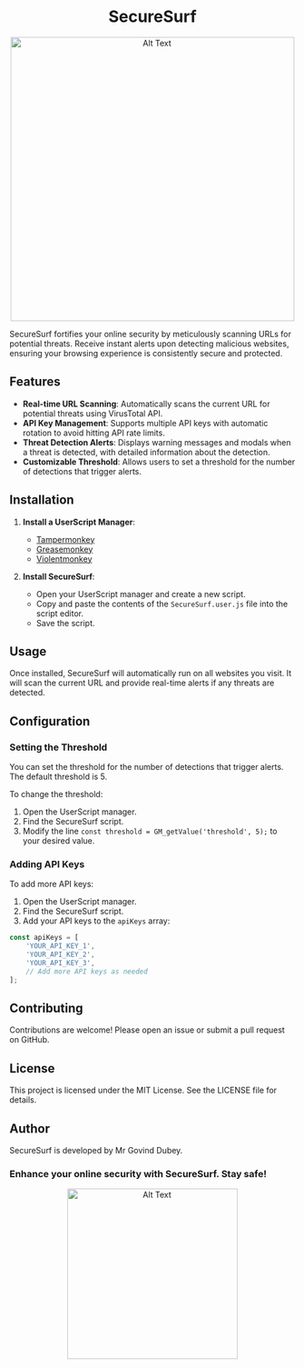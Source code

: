 

<h1 align="center">SecureSurf</h1>
<p align="center">
  <img src="https://github.com/MrGovindDubey/SecureSurf/assets/118271775/b47775d8-2a35-45e2-b624-78fef1b0418f" alt="Alt Text" width="500"\>
</p>



 SecureSurf fortifies your online security by meticulously scanning URLs for potential threats. Receive instant alerts upon detecting malicious websites, ensuring your browsing experience is consistently secure and protected.




## Features

- **Real-time URL Scanning**: Automatically scans the current URL for potential threats using VirusTotal API.
- **API Key Management**: Supports multiple API keys with automatic rotation to avoid hitting API rate limits.
- **Threat Detection Alerts**: Displays warning messages and modals when a threat is detected, with detailed information about the detection.
- **Customizable Threshold**: Allows users to set a threshold for the number of detections that trigger alerts.

## Installation

1. **Install a UserScript Manager**:
   - [Tampermonkey](https://www.tampermonkey.net/)
   - [Greasemonkey](https://www.greasespot.net/)
   - [Violentmonkey](https://violentmonkey.github.io/)

2. **Install SecureSurf**:
   - Open your UserScript manager and create a new script.
   - Copy and paste the contents of the `SecureSurf.user.js` file into the script editor.
   - Save the script.

## Usage

Once installed, SecureSurf will automatically run on all websites you visit. It will scan the current URL and provide real-time alerts if any threats are detected.

## Configuration

### Setting the Threshold

You can set the threshold for the number of detections that trigger alerts. The default threshold is 5.

To change the threshold:
1. Open the UserScript manager.
2. Find the SecureSurf script.
3. Modify the line `const threshold = GM_getValue('threshold', 5);` to your desired value.

### Adding API Keys

To add more API keys:
1. Open the UserScript manager.
2. Find the SecureSurf script.
3. Add your API keys to the `apiKeys` array:

```javascript
const apiKeys = [
    'YOUR_API_KEY_1',
    'YOUR_API_KEY_2',
    'YOUR_API_KEY_3',
    // Add more API keys as needed
];

```

## Contributing
Contributions are welcome! Please open an issue or submit a pull request on GitHub.

## License
This project is licensed under the MIT License. See the LICENSE file for details.

## Author
SecureSurf is developed by Mr Govind Dubey.

### Enhance your online security with SecureSurf. Stay safe!
<p align="center">
  <img src="https://github.com/MrGovindDubey/SecureSurf/assets/118271775/d6403673-fe13-495e-b0b2-4e4bcebdc362" alt="Alt Text" width="300"\>
</p>


